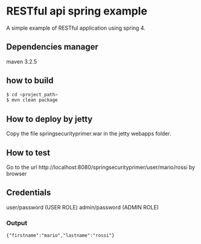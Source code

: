 # RESTful api spring example

A simple example of RESTful application using spring 4.

## Dependencies manager
maven 3.2.5

## how to build
```bash
$ cd <project_path>
$ mvn clean package
```

## How to deploy by jetty
Copy the file springsecurityprimer.war in the jetty webapps folder.

## How to test
Go to the url http://localhost:8080/springsecurityprimer/user/mario/rossi by browser

## Credentials
user/password (USER ROLE)
admin/password (ADMIN ROLE)

### Output

```
{"firstname":"mario","lastname":"rossi"}
```
